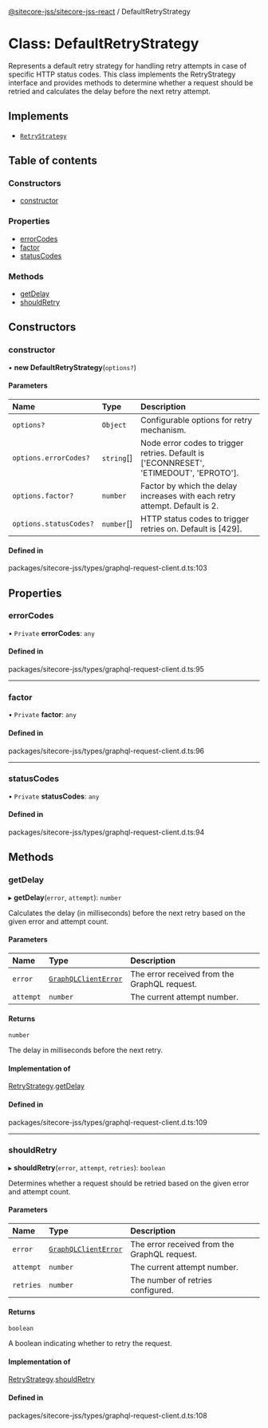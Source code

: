 [@sitecore-jss/sitecore-jss-react](../README.md) / DefaultRetryStrategy

# Class: DefaultRetryStrategy

Represents a default retry strategy for handling retry attempts in case of specific HTTP status codes.
This class implements the RetryStrategy interface and provides methods to determine whether a request
should be retried and calculates the delay before the next retry attempt.

## Implements

- [`RetryStrategy`](../interfaces/RetryStrategy.md)

## Table of contents

### Constructors

- [constructor](DefaultRetryStrategy.md#constructor)

### Properties

- [errorCodes](DefaultRetryStrategy.md#errorcodes)
- [factor](DefaultRetryStrategy.md#factor)
- [statusCodes](DefaultRetryStrategy.md#statuscodes)

### Methods

- [getDelay](DefaultRetryStrategy.md#getdelay)
- [shouldRetry](DefaultRetryStrategy.md#shouldretry)

## Constructors

### constructor

• **new DefaultRetryStrategy**(`options?`)

#### Parameters

| Name | Type | Description |
| :------ | :------ | :------ |
| `options?` | `Object` | Configurable options for retry mechanism. |
| `options.errorCodes?` | `string`[] | Node error codes to trigger retries. Default is ['ECONNRESET', 'ETIMEDOUT', 'EPROTO']. |
| `options.factor?` | `number` | Factor by which the delay increases with each retry attempt. Default is 2. |
| `options.statusCodes?` | `number`[] | HTTP status codes to trigger retries on. Default is [429]. |

#### Defined in

packages/sitecore-jss/types/graphql-request-client.d.ts:103

## Properties

### errorCodes

• `Private` **errorCodes**: `any`

#### Defined in

packages/sitecore-jss/types/graphql-request-client.d.ts:95

___

### factor

• `Private` **factor**: `any`

#### Defined in

packages/sitecore-jss/types/graphql-request-client.d.ts:96

___

### statusCodes

• `Private` **statusCodes**: `any`

#### Defined in

packages/sitecore-jss/types/graphql-request-client.d.ts:94

## Methods

### getDelay

▸ **getDelay**(`error`, `attempt`): `number`

Calculates the delay (in milliseconds) before the next retry based on the given error and attempt count.

#### Parameters

| Name | Type | Description |
| :------ | :------ | :------ |
| `error` | [`GraphQLClientError`](../README.md#graphqlclienterror) | The error received from the GraphQL request. |
| `attempt` | `number` | The current attempt number. |

#### Returns

`number`

The delay in milliseconds before the next retry.

#### Implementation of

[RetryStrategy](../interfaces/RetryStrategy.md).[getDelay](../interfaces/RetryStrategy.md#getdelay)

#### Defined in

packages/sitecore-jss/types/graphql-request-client.d.ts:109

___

### shouldRetry

▸ **shouldRetry**(`error`, `attempt`, `retries`): `boolean`

Determines whether a request should be retried based on the given error and attempt count.

#### Parameters

| Name | Type | Description |
| :------ | :------ | :------ |
| `error` | [`GraphQLClientError`](../README.md#graphqlclienterror) | The error received from the GraphQL request. |
| `attempt` | `number` | The current attempt number. |
| `retries` | `number` | The number of retries configured. |

#### Returns

`boolean`

A boolean indicating whether to retry the request.

#### Implementation of

[RetryStrategy](../interfaces/RetryStrategy.md).[shouldRetry](../interfaces/RetryStrategy.md#shouldretry)

#### Defined in

packages/sitecore-jss/types/graphql-request-client.d.ts:108
